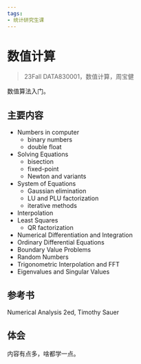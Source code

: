 ```yaml
---
tags:
- 统计研究生课
---
```


# 数值计算
> 23Fall DATA830001，数值计算，周宝健	

数值算法入门。

## 主要内容

- Numbers in computer
    - binary numbers
    - double float
- Solving Equations
    - bisection
    - fixed-point
    - Newton and variants
- System of Equations
    - Gaussian elimination
    - LU and PLU factorization
    - iterative methods
- Interpolation
- Least Squares
    - QR factorization
- Numerical Differentiation and Integration
- Ordinary Differential Equations
- Boundary Value Problems
- Random Numbers
- Trigonometric Interpolation and FFT
- Eigenvalues and Singular Values

## 参考书

Numerical Analysis 2ed, Timothy Sauer

## 体会

内容有点多，啥都学一点。
